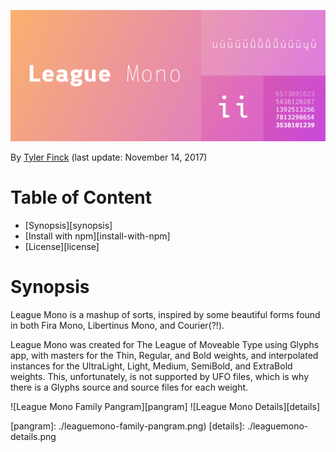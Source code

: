 ![League Mono][sample]

By [Tyler Finck][designer] (last update: November 14, 2017)

# Table of Content

- [Synopsis][synopsis]
- [Install with npm][install-with-npm]
- [License][license]

# Synopsis

League Mono is a mashup of sorts, inspired by some beautiful forms found in both Fira Mono, Libertinus Mono, and Courier(?!). 

League Mono was created for The League of Moveable Type using Glyphs app, with masters for the Thin, Regular, and Bold weights, and interpolated instances for the UltraLight, Light, Medium, SemiBold, and ExtraBold weights. This, unfortunately, is not supported by UFO files, which is why there is a Glyphs source and source files for each weight.

![League Mono Family Pangram][pangram]
![League Mono Details][details]

[sample]: ./leaguemono-sample.png
[designer]: http://www.tylerfinck.com
[pangram]: ./leaguemono-family-pangram.png)
[details]: ./leaguemono-details.png